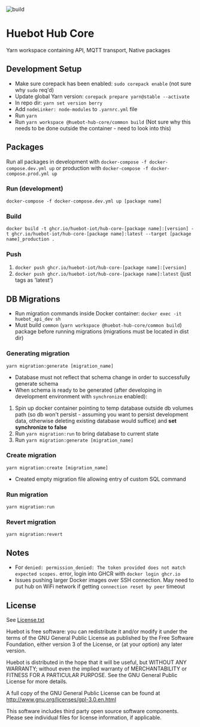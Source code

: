![build](https://github.com/huebot-iot/hub-core/actions/workflows/package-release.yml/badge.svg)

# Huebot Hub Core 
Yarn workspace containing API, MQTT transport, Native packages

## Development Setup
- Make sure corepack has been enabled: `sudo corepack enable` (not sure why `sudo` req'd)
- Update global Yarn version: `corepack prepare yarn@stable --activate`
- In repo dir: `yarn set version berry`
- Add `nodeLinker: node-modules` to `.yarnrc.yml` file
- Run `yarn`
- Run `yarn workspace @huebot-hub-core/common build` (Not sure why this needs to be done outside the container - need to look into this)

## Packages
Run all packages in development with `docker-compose -f docker-compose.dev.yml up` or production with `docker-compose -f docker-compose.prod.yml up`

### Run (development)
`docker-compose -f docker-compose.dev.yml up [package name]`

### Build
`docker build -t ghcr.io/huebot-iot/hub-core-[package name]:[version] -t ghcr.io/huebot-iot/hub-core-[package name]:latest --target [package name]_production .`

### Push
1. `docker push ghcr.io/huebot-iot/hub-core-[package name]:[version]`
2. `docker push ghcr.io/huebot-iot/hub-core-[package name]:latest` (just tags as 'latest')

## DB Migrations
- Run migration commands inside Docker container: `docker exec -it huebot_api_dev sh`
- Must build `common` (`yarn workspace @huebot-hub-core/common build`) package before running migrations (migrations must be located in dist dir)

### Generating migration
`yarn migration:generate [migration_name]`
- Database must not reflect that schema change in order to successfully generate schema 
- When schema is ready to be generated (after developing in development environment with `synchronize` enabled):
1. Spin up docker container pointing to temp database outside db volumes path (so db won't persist - assuming you want to persist development data, otherwise deleting existing database would suffice) and <b>set synchronize to false</b>
2. Run `yarn migration:run` to bring database to current state
3. Run `yarn migration:generate [migration_name]`

### Create migration
`yarn migration:create [migration_name]`
- Created empty migration file allowing entry of custom SQL command

### Run migration
`yarn migration:run`

### Revert migration
`yarn migration:revert`

## Notes
- For `denied: permission_denied: The token provided does not match expected scopes.` error, login into GHCR with `docker login ghcr.io`
- Issues pushing larger Docker images over SSH connection. May need to put hub on WiFi network if getting `connection reset by peer` timeout

## License
See [License.txt](https://github.com/huebot-iot/hub-core/blob/main/LICENSE.txt)

Huebot is free software: you can redistribute it and/or modify it under the terms of the GNU General Public License as published by the Free Software Foundation, either version 3 of the License, or (at your option) any later version.

Huebot is distributed in the hope that it will be useful, but WITHOUT ANY WARRANTY; without even the implied warranty of MERCHANTABILITY or FITNESS FOR A PARTICULAR PURPOSE. See the GNU General Public License for more details.

A full copy of the GNU General Public License can be found at http://www.gnu.org/licenses/gpl-3.0.en.html

This software includes third party open source software components. Please see individual files for license information, if applicable.